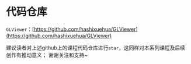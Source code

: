 # 代码仓库
`GLViewer`：[https://github.com/hashixuehua/GLViewer](https://github.com/hashixuehua/GLViewer)

建议读者对上述github上的课程代码仓库进行`star`，这同样对本系列课程及后续创作有推动意义；
谢谢关注和支持~